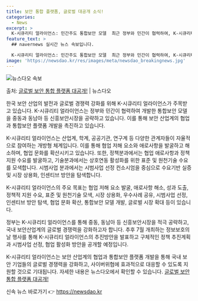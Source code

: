 ```yaml
---
title: 보안 통합 플랫폼, 글로벌 대공개 소식!
categories:
  - News
excerpt: >
  K-시큐리티 얼라이언스: 민간주도 통합보안 모델  최근 정부와 민간이 협력하여, K-시큐리티 얼라이언스를 통…
feature_text: >
  ## navernews 실시간 뉴스 속보입니다.

  K-시큐리티 얼라이언스: 민간주도 통합보안 모델  최근 정부와 민간이 협력하여, K-시큐리티 얼라이언스를 통…
image: 'https://newsdao.kr/res/images/meta/newsdao_breakingnews.jpg'
---
```


![뉴스다오 속보](https://newsdao.kr/res/images/meta/newsdao_breakingnews.jpg)

<p>출처: <a href="https://newsdao.kr/4255" rel="dofollow">글로벌 보안 통합 플랫폼 대공개!</a> | 뉴스다오</p>

한국 보안 산업의 발전과 글로벌 경쟁력 강화를 위해 K-시큐리티 얼라이언스가 주목받고 있습니다. K-시큐리티 얼라이언스는 정부와 민간이 협력하여 개발한 통합보안 모델을 중동과 동남아 등 신흥보안시장을 공략하고 있습니다. 이를 통해 보안 산업계의 협업과 통합보안 플랫폼 개발을 촉진하고 있습니다.

K-시큐리티 얼라이언스는 산업계, 학계, 공공기관, 연구계 등 다양한 관계자들이 자율적으로 참여하는 개방형 체계입니다. 이를 통해 협업 저해 요소와 애로사항을 발굴하고 해소하며, 협업 문화를 확산시키고 있습니다. 또한, 정책분과에서는 협업 애로사항과 정책지원 수요를 발굴하고, 기술분과에서는 상호연동 활성화를 위한 표준 및 원천기술 수요를 모색합니다. 시범사업 분과에서는 시범사업 선정 컨소시엄을 중심으로 수요기반 실증 및 시장 상용화, 인센티브 방안을 탐색합니다.

K-시큐리티 얼라이언스의 주요 목표는 협업 저해 요소 발굴, 애로사항 해소, 성과 도출, 정책적 지원 수요, 표준 및 원천기술 모색, 시장 상용화, 우수사례 공유, 시범사업 선정, 인센티브 방안 탐색, 협업 문화 확산, 통합보안 모델 개발, 글로벌 시장 확대 등이 있습니다.

정부는 K-시큐리티 얼라이언스를 통해 중동, 동남아 등 신흥보안시장을 적극 공략하고, 국내 보안산업계의 글로벌 경쟁력을 강화하고자 합니다. 추후 7월 개최하는 정보보호의 날 행사를 통해 K-시큐리티 얼라이언스의 추진방안을 발표하고 구체적인 정책 추진계획과 시범사업 선정, 협업 활성화 방안을 공개할 예정입니다.

K-시큐리티 얼라이언스는 보안 산업계의 협업과 통합보안 플랫폼 개발을 통해 국내 보안 기업들의 글로벌 경쟁력을 강화하고, 사이버위협에 효과적으로 대응할 수 있도록 지원할 것으로 기대됩니다. 자세한 내용은 뉴스다오에서 확인할 수 있습니다. [글로벌 보안 통합 플랫폼 대공개!](https://newsdao.kr/4255) 

신속 뉴스 바로가기 👉 <a href="https://newsdao.kr" rel="dofollow">https://newsdao.kr</a>


